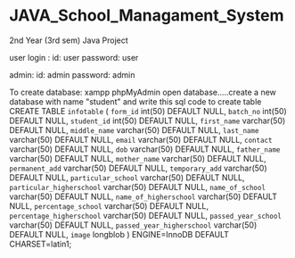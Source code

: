 # JAVA_School_Managament_System
2nd Year (3rd sem) Java Project

user login : 
id: user 
password: user

admin:
id: admin
password: admin

To create database: xampp phpMyAdmin
open database.....create a new database with name "student"
and write this sql code to create table
CREATE TABLE `infotable` (
  `form_id` int(50) DEFAULT NULL,
  `batch_no` int(50) DEFAULT NULL,
  `student_id` int(50) DEFAULT NULL,
  `first_name` varchar(50) DEFAULT NULL,
  `middle_name` varchar(50) DEFAULT NULL,
  `last_name` varchar(50) DEFAULT NULL,
  `email` varchar(50) DEFAULT NULL,
  `contact` varchar(50) DEFAULT NULL,
  `dob` varchar(50) DEFAULT NULL,
  `father_name` varchar(50) DEFAULT NULL,
  `mother_name` varchar(50) DEFAULT NULL,
  `permanent_add` varchar(50) DEFAULT NULL,
  `temporary_add` varchar(50) DEFAULT NULL,
  `particular_school` varchar(50) DEFAULT NULL,
  `particular_higherschool` varchar(50) DEFAULT NULL,
  `name_of_school` varchar(50) DEFAULT NULL,
  `name_of_higherschool` varchar(50) DEFAULT NULL,
  `percentage_school` varchar(50) DEFAULT NULL,
  `percentage_higherschool` varchar(50) DEFAULT NULL,
  `passed_year_school` varchar(50) DEFAULT NULL,
  `passed_year_higherschool` varchar(50) DEFAULT NULL,
  `image` longblob
) ENGINE=InnoDB DEFAULT CHARSET=latin1;
